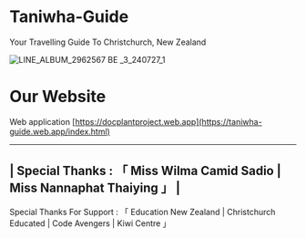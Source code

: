 # Taniwha-Guide
Your Travelling Guide To Christchurch, New Zealand

![LINE_ALBUM_2962567 BE _3_240727_1](https://github.com/user-attachments/assets/640bb278-8701-4176-b8da-b99d764f058d)

# Our Website
Web application 
  [https://docplantproject.web.app](https://taniwha-guide.web.app/index.html)


--------------------------------------------------------------------------------------------------------------------
|                  Special Thanks : 「  Miss Wilma Camid Sadio | Miss Nannaphat Thaiying  」                       |
--------------------------------------------------------------------------------------------------------------------

Special Thanks For Support : 「 Education New Zealand | Christchurch Educated | Code Avengers | Kiwi Centre 」

